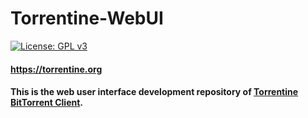 # Torrentine-WebUI

[![License: GPL v3](https://img.shields.io/badge/License-GPL%20v3-blue.svg)](https://www.gnu.org/licenses/gpl-3.0)

#### https://torrentine.org

#### This is the web user interface development repository of [Torrentine BitTorrent Client](https://github.com/vitor-alves/Torrentine).

